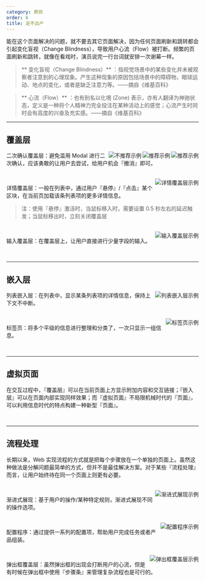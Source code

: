```yaml
---
category: 原则
order: 6
title: 足不出户
---
```


能在这个页面解决的问题，就不要去其它页面解决，因为任何页面刷新和跳转都会引起变化盲视（Change Blindness），导致用户心流（Flow）被打断。频繁的页面刷新和跳转，就像在看戏时，演员说完一行台词就安排一次谢幕一样。

> ** 变化盲视（Change Blindness）** ：指视觉场景中的某些变化并未被观察者注意到的心理现象。产生这种现象的原因包括场景中的障碍物，眼球运动、地点的变化，或者是缺乏注意力等。——摘自《维基百科》

> ** 心流（Flow）** ：也有别名以化境 (Zone) 表示，亦有人翻译为神驰状态，定义是一种将个人精神力完全投注在某种活动上的感觉；心流产生时同时会有高度的兴奋及充实感。——摘自《维基百科》

---

## 覆盖层

<img class="preview-img" align="right" alt="推荐示例" description="用户点击『删除』后，直接操作；出现 Message 告知用户操作成功，并提供用户『撤销』的按钮；用户进行下一个操作或者 1 分钟内不进行任何操作， Message 消失，用户无法再『撤消』。" src="https://gw.alipayobjects.com/zos/rmsportal/YfhMlEIayfwnxiILcebI.png" good>

<img class="preview-img" align="right" alt="推荐示例" description="特例：在执行某些无法『撤消』的操作时，可以点击『删除』后，出现 Popconfirm 进行二次确认，在当前页面完成任务。" src="https://gw.alipayobjects.com/zos/rmsportal/AKtiXJTTQEjKFOCQGZMa.png" good>

<img class="preview-img" align="right" alt="不推荐示例" description="滥用 Modal 进行二次确认，就像『狼来了』一样，既打断用户心流（无法将上下文带到弹出框中），也无法避免失误的发生。" src="https://gw.alipayobjects.com/zos/rmsportal/cGqkngXLMBlmMyoHtgFs.png" bad>

二次确认覆盖层：避免滥用 Modal 进行二次确认，应该勇敢的让用户去尝试，给用户机会『撤消』即可。

<br>

<img class="preview-img" align="right" alt="详情覆盖层示例" description="通过『点击』图标查看更多详情信息。" src="https://gw.alipayobjects.com/zos/rmsportal/yagQVxwdzuXOulzqdxEq.png">

详情覆盖层：一般在列表中，通过用户『悬停』/『点击』某个区块，在当前页加载该条列表项的更多详情信息。

> 注：使用『悬停』激活时，当鼠标移入时，需要设置 0.5 秒左右的延迟触发；当鼠标移出时，立刻关闭覆盖层

<br>

<img class="preview-img" align="right" alt="输入覆盖层示例" description="鼠标『点击』图标触发；鼠标『点击』悬浮层以外的其他区块后，直接保存输入结果并退出。" src="https://gw.alipayobjects.com/zos/rmsportal/lLhJKFcaJnIPxFCjvUKY.png">

输入覆盖层：在覆盖层上，让用户直接进行少量字段的输入。

<br>

---

## 嵌入层

<img class="preview-img" align="right" alt="列表嵌入层示例" src="https://gw.alipayobjects.com/zos/rmsportal/TgoEocLVYXfMKzFGwJar.png">

列表嵌入层：在列表中，显示某条列表项的详情信息，保持上下文不中断。

<br>

<img class="preview-img" align="right" alt="标签页示例" src="https://gw.alipayobjects.com/zos/rmsportal/CKwQXddFJnJHsyFAifsg.png">

标签页：将多个平级的信息进行整理和分类了，一次只显示一组信息。

<br>

---

## 虚拟页面

在交互过程中，『覆盖层』可以在当前页面上方显示附加内容和交互链接；『嵌入层』可以在页面内部实现同样效果；而『虚拟页面』不局限机械时代的『页面』，可以利用信息时代的特点构建一种新型『页面』。

<br>

---

##  流程处理

长期以来，Web 实现流程的方式就是把每个步骤放在一个单独的页面上。虽然这种做法是分解问题最简单的方式，但并不是最佳解决方案。对于某些『流程处理』而言，让用户始终待在同一个页面上则更有必要。

<br>

<img class="preview-img" align="right" alt="渐进式展现示例" src="https://gw.alipayobjects.com/zos/rmsportal/OIxzAapqoGokUSIuFOWC.png">

渐进式展现：基于用户的操作/某种特定规则，渐进式展现不同的操作选项。

<br>

<img class="preview-img" align="right" alt="配置程序示例" src="https://gw.alipayobjects.com/zos/rmsportal/nVgSYAiXfKGMHxkjypPp.png">

配置程序：通过提供一系列的配置项，帮助用户完成任务或者产品组装。

<br>

<img class="preview-img" align="right" alt="弹出框覆盖层示例" src="https://gw.alipayobjects.com/zos/rmsportal/YutBaHmScUzpbKdFWDcg.png">

弹出框覆盖层：虽然弹出框的出现会打断用户的心流，但是有时候在弹出框中使用『步骤条』来管理复杂流程也是可行的。
